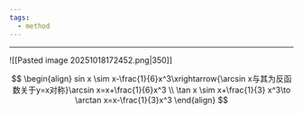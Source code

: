 ```yaml
---
tags:
  - method
---
```


---
![[Pasted image 20251018172452.png|350]]

$$
\begin{align}
sin x \sim x-\frac{1}{6}x^3\xrightarrow{\arcsin x与其为反函数关于y=x对称}\arcsin x=x+\frac{1}{6}x^3 \\
\tan x \sim x+\frac{1}{3} x^3\to \arctan x=x-\frac{1}{3}x^3
\end{align}
$$


